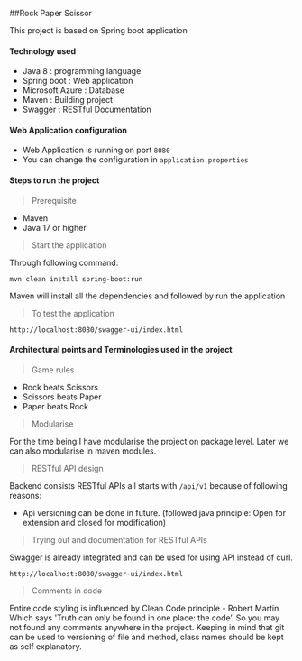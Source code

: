 ##Rock Paper Scissor 

This project is based on Spring boot application 

#### Technology used
- Java 8 : programming language 
- Spring boot : Web application 
- Microsoft Azure :  Database
- Maven : Building project
- Swagger : RESTful Documentation

#### Web Application configuration 
- Web Application is running on port `8080`
- You can change the configuration in `application.properties`
 
#### Steps to run the project

> Prerequisite
- Maven 
- Java 17 or higher 

> Start the application

Through following command:

    mvn clean install spring-boot:run 
    
Maven will install all the dependencies and followed by run the application

> To test the application

    http://localhost:8080/swagger-ui/index.html
    
    
#### Architectural points and Terminologies used in the project

> Game rules
 - Rock beats Scissors
 - Scissors beats Paper
 - Paper beats Rock

> Modularise

For the time being I have modularise the project on package level.
Later we can also modularise in maven modules.    
    
> RESTful API design 

Backend consists RESTful APIs all starts with `/api/v1` because of following reasons:
- Api versioning can be done in future. (followed java principle: Open for extension and closed for modification)

> Trying out and documentation for RESTful APIs

Swagger is already integrated and can be used for using API instead of curl. 

    http://localhost:8080/swagger-ui/index.html

> Comments in code 

Entire code styling is influenced by Clean Code principle - Robert Martin
Which says
'Truth can only be found in one place: the code’.
So you may not found any comments anywhere in the project.
Keeping in mind that git can be used to versioning of file and method, class names should be kept as self explanatory.
   
